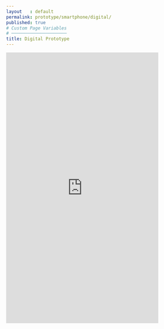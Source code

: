 ```yaml
---
layout   : default
permalink: prototype/smartphone/digital/
published: true
# Custom Page Variables
# ─────────────────────
title: Digital Prototype
---
```

<iframe width="414" height="736" src="https://xd.adobe.com/embed/082b4e9c-8bf0-4982-483a-0e050e890e86-7e1a/?fullscreen" frameborder="0" allowfullscreen></iframe>